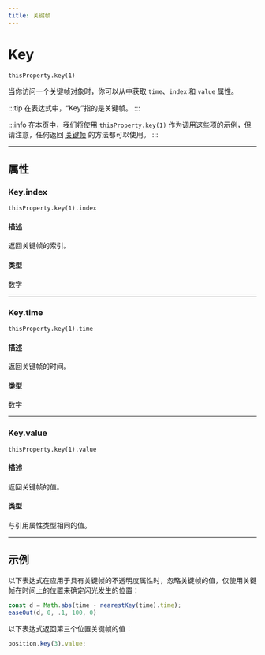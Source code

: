 ```yaml
---
title: 关键帧
---
```

# Key

`thisProperty.key(1)`

当你访问一个关键帧对象时，你可以从中获取 `time`、`index` 和 `value` 属性。

:::tip
在表达式中，“Key”指的是关键帧。 :::

:::info
在本页中，我们将使用 `thisProperty.key(1)` 作为调用这些项的示例，但请注意，任何返回 [关键帧](#) 的方法都可以使用。
:::

---

## 属性

### Key.index

`thisProperty.key(1).index`

#### 描述

返回关键帧的索引。

#### 类型

数字

---

### Key.time

`thisProperty.key(1).time`

#### 描述

返回关键帧的时间。

#### 类型

数字

---

### Key.value

`thisProperty.key(1).value`

#### 描述

返回关键帧的值。

#### 类型

与引用属性类型相同的值。

---

## 示例

以下表达式在应用于具有关键帧的不透明度属性时，忽略关键帧的值，仅使用关键帧在时间上的位置来确定闪光发生的位置：

```js
const d = Math.abs(time - nearestKey(time).time);
easeOut(d, 0, .1, 100, 0)
```

以下表达式返回第三个位置关键帧的值：

```js
position.key(3).value;
```
